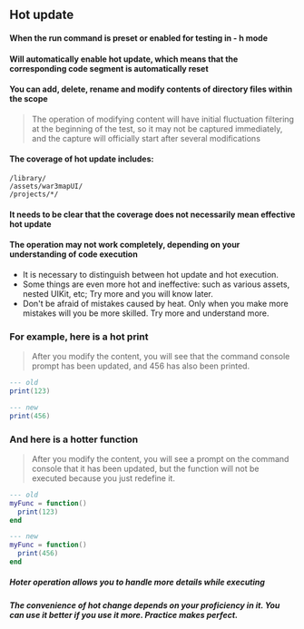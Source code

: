 ## Hot update

#### When the run command is preset or enabled for testing in - h mode

#### Will automatically enable hot update, which means that the corresponding code segment is automatically reset

#### You can add, delete, rename and modify contents of directory files within the scope

> The operation of modifying content will have initial fluctuation filtering at the beginning of the test, so it may not be captured immediately, and the capture will officially start after several modifications

#### The coverage of hot update includes:

```text
/library/
/assets/war3mapUI/
/projects/*/
```

#### It needs to be clear that the coverage does not necessarily mean effective hot update

#### The operation may not work completely, depending on your understanding of code execution

* It is necessary to distinguish between hot update and hot execution.
* Some things are even more hot and ineffective: such as various assets, nested UIKit, etc; Try more and you will know later.
* Don't be afraid of mistakes caused by heat. Only when you make more mistakes will you be more skilled. Try more and understand more.

### For example, here is a hot print

> After you modify the content, you will see that the command console prompt has been updated, and 456 has also been printed.

```lua
--- old
print(123)

--- new
print(456)
```

### And here is a hotter function

> After you modify the content, you will see a prompt on the command console that it has been updated, but the function will not be executed because you just redefine it.

```lua
--- old
myFunc = function()
  print(123)
end

--- new
myFunc = function()
  print(456)
end
```

##### Hoter operation allows you to handle more details while executing

##### The convenience of hot change depends on your proficiency in it. You can use it better if you use it more. Practice makes perfect.
